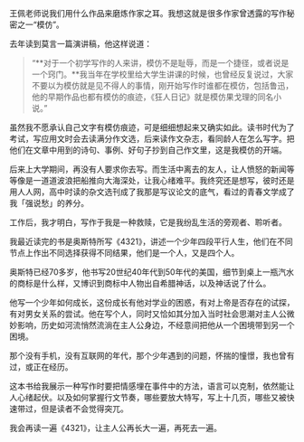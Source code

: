 王佩老师说我们用什么作品来磨炼作家之耳。我想这就是很多作家曾透露的写作秘密之一“模仿”。

去年读到莫言一篇演讲稿，他这样说道：

> “**对于一个初学写作的人来讲，模仿不是耻辱，而是一个捷径，或者说是一个窍门。**我当年在学校里给大学生讲课的时候，也曾经反复说过，大家不要以为模仿就是见不得人的事情，刚开始写作时谁都在模仿，包括鲁迅，他的早期作品也都有模仿的痕迹，《狂人日记》就是模仿果戈理的同名小说。”

虽然我不愿承认自己文字有模仿痕迹，可是细细想起来又确实如此。读书时代为了考试，写应用文时会去读满分作文选，后来读作文杂志，看同龄人在怎么写字。把他们在文章中用到的诗句、事例、好句子抄到自己作文里，这是我模仿的开端。

后来上大学期间，再没有人要求你去写。而生活中离去的友人，让人愤怒的新闻等等像是一道道波浪把船推向大海深处，让我心绪难平。我终究还是想写，彼时还是用人人网，高中时读的杂文选刊成了我那是写议论文的底气，看过的青春文学成了我「强说愁」的养分。

工作后，我才明白，写作于我是一种救赎，它是我纷乱生活的旁观者、聆听者。

我最近读完的书是奥斯特所写《4321》，讲述一个少年四段平行人生，他们在不同节点上作出不同选择获得不同结果，他们是一个人，又是四个人。

奥斯特已经70多岁，他书写20世纪40年代到50年代的美国，细节到桌上一瓶汽水的商标是什么样，又博识到商标中人物出自希腊神话，以及神话说了什么。

他写一个少年如何成长，这份成长有他对学业的困惑，有对上帝是否存在的试探，有对男女关系的尝试。他在写个人，同时又恰如其分加入当时社会思潮对主人公微妙影响，历史如河流悄然流淌在主人公身边，不经意间把他从一个困境带到另一个困境。

那个没有手机，没有互联网的年代，那个少年遇到的问题，怀揣的憧憬，我也曾有过，或正在经历。

这本书给我展示一种写作时要把情感埋在事件中的方法，语言可以克制，依然能让人心绪起伏。以及如何掌握行文节奏，哪些要放大特写，写上十几页，哪些又被快速带过，但是读者不会觉得突兀。

我会再读一遍《4321》，让主人公再长大一遍，再死去一遍。